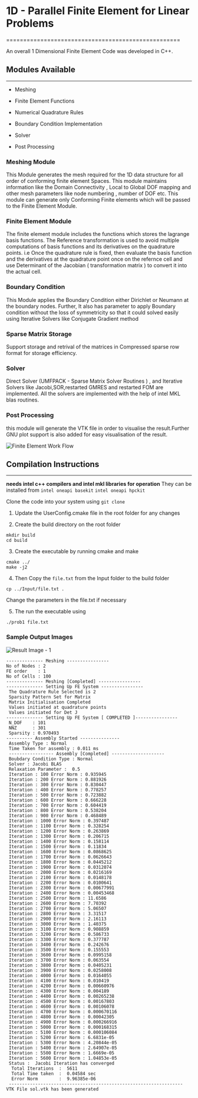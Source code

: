 

# 1D - Parallel Finite Element for Linear Problems
===================================================

An overall 1 Dimensional Finite Element Code was developed in C++. 


## Modules Available
---


-   Meshing

-   Finite Element Functions

-   Numerical Quadrature Rules

-   Boundary Condition Implementation

-   Solver

-   Post Processing

###  Meshing Module  

This Module generates the mesh required for the 1D data structure for
all order of conforming finite element Spaces. This module maintains
information like the Domain Connectivity , Local to Global DOF mapping
and other mesh parameters like node numbering , number of DOF etc. This
module can generate only Conforming Finite elements which will be passed
to the Finite Element Module.

### Finite Element Module

The finite element module includes the functions which stores the lagrange basis functions. The Reference transformation is used to avoid multiple computations of basis functions and its derivatives on the quadrature points. i.e Once the quadrature rule is fixed, then evaluate the basis function and the derivatives at the quadrature point once on the refernce cell and use Determinant of the Jacobian ( transformation matrix ) to convert it into the actual cell.

### Boundary Condition  

This Module applies the Boundary Condition either Dirichlet or Neumann
at the boundary nodes. Further, It also has parameter to apply Boundary
condition without the loss of symmetricity so that it could solved
easily using Iterative Solvers like Conjugate Gradient method

### Sparse Matrix Storage

Support storage and retrival of the matrices in Compressed sparse row format for storage efficiency.

### Solver 

Direct Solver (UMFPACK - Sparse Matrix Solver Routines ) , and Iterative
Solvers like Jacobi,SOR,restarted GMRES and restarted FOM are
implemented. All the solvers are implemented with the help of intel MKL
blas routines.

### Post Processing 

this module will generate the VTK file in order to visualise the
result.Further GNU plot support is also added for easy visualisation of the result.

![Finite Element Work Flow](Images/FE.png)


## Compilation Instructions
---

**needs intel c++ compilers and intel mkl libraries for operation** They can be installed from `intel oneapi basekit` `intel oneapi hpckit`


Clone the code into your system using `git clone`

1. Update the UserConfig.cmake file in the root folder for any changes


2. Create the build directory on the root folder

```
mkdir build
cd build
```

3. Create the executable by running cmake and make

```
cmake ../
make -j2
```

4. Then Copy the `file.txt` from the Input folder to the build folder

```
cp ../Input/file.txt .
```

Change the parameters in the file.txt if necessary

5. The run the executable using 

```
./prob1 file.txt
```

### Sample Output Images

![Result Image - 1](Images/Result.png)


```
-------------- Meshing ----------------
No of Nodes : 2
FE order    : 1
No of Cells : 100
-------------- Meshing [Completed] ----------------
-------------- Setting Up FE System ----------------
 The Quadrature Rule Selected is 2
 Sparsity Pattern Set for Matrix 
 Matrix Initialisation Completed 
 Values initiated at quadrature points
 Values initiated for Det J
-------------- Setting Up FE System [ COMPLETED ]----------------
 N_DOF    : 101
 NNZ      : 301
 Sparsity : 0.970493
---------- Assembly Started --------------- 
 Assembly Type : Normal
 Time Taken for assembly : 0.011 ms
 ----------------- Assembly [Completed] -------------------- 
 Boubdary Condition Type : Normal
 Solver : Jacobi BLAS
 Relaxation Parameter :  0.5
 Iteration : 100 Error Norm : 0.935945
 Iteration : 200 Error Norm : 0.881926
 Iteration : 300 Error Norm : 0.830447
 Iteration : 400 Error Norm : 0.778257
 Iteration : 500 Error Norm : 0.723882
 Iteration : 600 Error Norm : 0.666228
 Iteration : 700 Error Norm : 0.604419
 Iteration : 800 Error Norm : 0.538204
 Iteration : 900 Error Norm : 0.468489
 Iteration : 1000 Error Norm : 0.397487
 Iteration : 1100 Error Norm : 0.328254
 Iteration : 1200 Error Norm : 0.263869
 Iteration : 1300 Error Norm : 0.206715
 Iteration : 1400 Error Norm : 0.158114
 Iteration : 1500 Error Norm : 0.11834
 Iteration : 1600 Error Norm : 0.0868625
 Iteration : 1700 Error Norm : 0.0626643
 Iteration : 1800 Error Norm : 0.0445212
 Iteration : 1900 Error Norm : 0.0312074
 Iteration : 2000 Error Norm : 0.0216169
 Iteration : 2100 Error Norm : 0.0148178
 Iteration : 2200 Error Norm : 0.0100641
 Iteration : 2300 Error Norm : 0.00677991
 Iteration : 2400 Error Norm : 0.00453468
 Iteration : 2500 Error Norm : 11.6586
 Iteration : 2600 Error Norm : 7.70392
 Iteration : 2700 Error Norm : 5.06507
 Iteration : 2800 Error Norm : 3.31517
 Iteration : 2900 Error Norm : 2.16113
 Iteration : 3000 Error Norm : 1.40375
 Iteration : 3100 Error Norm : 0.908859
 Iteration : 3200 Error Norm : 0.586733
 Iteration : 3300 Error Norm : 0.377787
 Iteration : 3400 Error Norm : 0.242676
 Iteration : 3500 Error Norm : 0.155553
 Iteration : 3600 Error Norm : 0.0995158
 Iteration : 3700 Error Norm : 0.063554
 Iteration : 3800 Error Norm : 0.0405231
 Iteration : 3900 Error Norm : 0.0258008
 Iteration : 4000 Error Norm : 0.0164055
 Iteration : 4100 Error Norm : 0.010419
 Iteration : 4200 Error Norm : 0.00660976
 Iteration : 4300 Error Norm : 0.004189
 Iteration : 4400 Error Norm : 0.00265238
 Iteration : 4500 Error Norm : 0.00167803
 Iteration : 4600 Error Norm : 0.00106078
 Iteration : 4700 Error Norm : 0.000670116
 Iteration : 4800 Error Norm : 0.00042305
 Iteration : 4900 Error Norm : 0.000266916
 Iteration : 5000 Error Norm : 0.000168315
 Iteration : 5100 Error Norm : 0.000106084
 Iteration : 5200 Error Norm : 6.6831e-05
 Iteration : 5300 Error Norm : 4.20844e-05
 Iteration : 5400 Error Norm : 2.64907e-05
 Iteration : 5500 Error Norm : 1.6669e-05
 Iteration : 5600 Error Norm : 1.04853e-05
 Status :  Jacobi Iteration has converged    
  Total Iterations  :  5611
  Total Time taken  :  0.04584 sec
  Error Norm        :  9.96385e-06
 ------------------------------------------------------------------
VTK File sol.vtk has been generated
```

